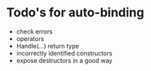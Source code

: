 # Todo's for auto-binding

* check errors
* operators
* Handle(...) return type
* incorrectly identified constructors
* expose destructors in a good way
